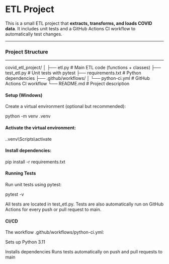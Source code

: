 # ETL Project

This is a small ETL project that **extracts, transforms, and loads COVID data**. It includes unit tests and a GitHub Actions CI workflow to automatically test changes.

---

### Project Structure

---

covid_etl_project/
│
├── etl.py # Main ETL code (functions + classes)
├── test_etl.py # Unit tests with pytest
├── requirements.txt # Python dependencies
├── .github/workflows/
│ └── python-ci.yml # GitHub Actions CI workflow
└── README.md # Project description

#### Setup (Windows)

Create a virtual environment (optional but recommended):

python -m venv .venv


#### Activate the virtual environment:

.\.venv\Scripts\activate


#### Install dependencies:

pip install -r requirements.txt

#### Running Tests

Run unit tests using pytest:

pytest -v


All tests are located in test_etl.py.
Tests are also automatically run on GitHub Actions for every push or pull request to main.

#### CI/CD

The workflow .github/workflows/python-ci.yml:

Sets up Python 3.11

Installs dependencies
Runs tests automatically on push and pull requests to main
